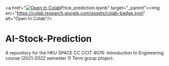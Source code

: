<a href=\"<a href="https://colab.research.google.com/github/MarcusKLY/AI-Stock-Prediction/blob/main/Price_prediction.ipynb" target="_parent"><img src="https://colab.research.google.com/assets/colab-badge.svg" alt="Open In Colab"/></a>Price_prediction.ipynb\" target=\"_parent\"><img src=\"https://colab.research.google.com/assets/colab-badge.svg\" alt=\"Open In Colab\"/></a>

# AI-Stock-Prediction

A repository for the HKU SPACE CC CCIT 4076: Introduction to Engineering
 course (2021-2022 semester 1) Term group project.